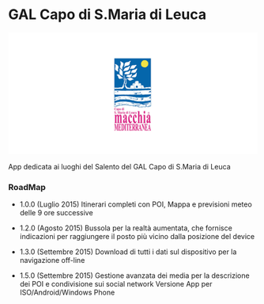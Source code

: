 # GAL Capo di S.Maria di Leuca
![GAL](resources/android/splash-android-1.png)

App dedicata ai luoghi del Salento del GAL Capo di S.Maria di Leuca

### RoadMap

* 1.0.0 (Luglio 2015)
	Itinerari completi con POI, Mappa e previsioni meteo delle 9 ore successive

* 1.2.0 (Agosto 2015)
	Bussola per la realtà aumentata, che fornisce indicazioni per raggiungere il posto più vicino dalla posizione del device

* 1.3.0 (Settembre 2015)
	Download di tutti i dati sul dispositivo per la navigazione off-line

* 1.5.0 (Settembre 2015)
	Gestione avanzata dei media per la descrizione dei POI e condivisione sui social network
	Versione App per ISO/Android/Windows Phone

